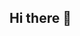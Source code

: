 ## Hi there 👋

<!--
**saeegonee/saeegonee** is a ✨ _special_ ✨ repository because its `README.md` (this file) appears on your GitHub profile.

<p align="center"><img src="/github-metrics.svg" alt="Metrics" width="400"></p>

Here are some ideas to get you started:

- 🔭 I’m currently working on ...
- 🌱 I’m currently learning ...
- 👯 I’m looking to collaborate on ...
- 🤔 I’m looking for help with ...
- 💬 Ask me about ...
- 📫 How to reach me: ...
- 😄 Pronouns: ...
- ⚡ Fun fact: ...
-->
